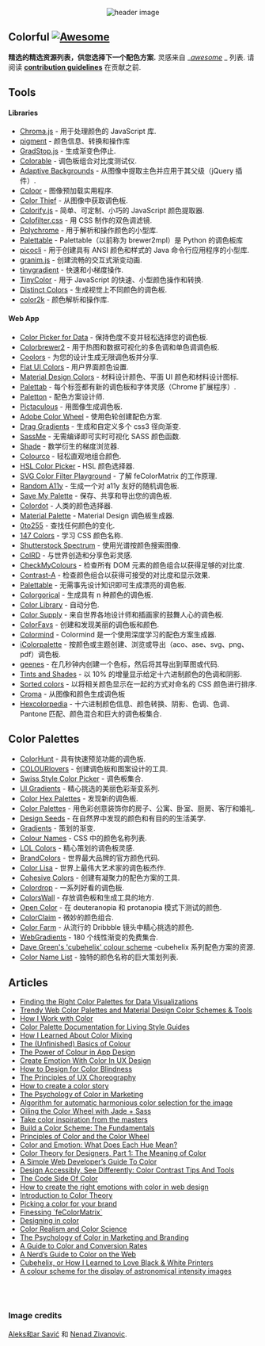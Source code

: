 <div class="github-widget" data-repo="Siddharth11/Colorful"></div>
<script async src="https://pagead2.googlesyndication.com/pagead/js/adsbygoogle.js"></script><ins class="adsbygoogle" style="display:block" data-ad-client="ca-pub-6890694312814945" data-ad-slot="5473692530" data-ad-format="auto"  data-full-width-responsive="true"></ins><script>(adsbygoogle = window.adsbygoogle || []).push({});</script>
<p align="center">
	<img src="https://raw.githubusercontent.com/Siddharth11/Colorful/master/color-palette.gif" alt="header image">
</p>

## Colorful [![Awesome](https://cdn.rawgit.com/sindresorhus/awesome/d7305f38d29fed78fa85652e3a63e154dd8e8829/media/badge.svg)](https://github.com/sindresorhus/awesome)
__精选的精选资源列表，供您选择下一个配色方案.__
灵感来自 __[awesome](https://github.com/sindresorhus/awesome)_ _ 列表. 请阅读 __[contribution guidelines](https://github.com/Siddharth11/Colorful/blob/master/contributing.md)__ 在贡献之前.


## Tools

#### Libraries
- [Chroma.js](http://gka.github.io/chroma.js/) - 用于处理颜色的 JavaScript 库.
- [pigment](https://github.com/satya164/pigment) - 颜色信息、转换和操作库
- [GradStop.js](https://github.com/Siddharth11/gradStop.js) - 生成渐变色停止.
- [Colorable](http://jxnblk.com/colorable/) - 调色板组合对比度测试仪.
- [Adaptive Backgrounds](https://briangonzalez.github.io/jquery.adaptive-backgrounds.js/) - 从图像中提取主色并应用于其父级（jQuery 插件）.
- [Coloor](https://github.com/krasimir/coloor) - 图像预加载实用程序.
- [Color Thief](https://github.com/lokesh/color-thief) - 从图像中获取调色板.
- [Colorify.js](https://github.com/LukyVj/Colorify.js) - 简单、可定制、小巧的 JavaScript 颜色提取器.
- [Colofilter.css](https://github.com/LukyVj/colofilter.css) - 用 CSS 制作的双色调滤镜.
- [Polychrome](https://github.com/cdonohue/polychrome) - 用于解析和操作颜色的小型库.
- [Palettable](https://github.com/jiffyclub/palettable) - Palettable（以前称为 brewer2mpl）是 Python 的调色板库
- [picocli](http://picocli.info/) - 用于创建具有 ANSI 颜色和样式的 Java 命令行应用程序的小型库.
- [granim.js](https://github.com/sarcadass/granim.js) - 创建流畅的交互式渐变动画.
- [tinygradient](https://github.com/mistic100/tinygradient) - 快速和小梯度操作.
- [TinyColor](https://github.com/bgrins/TinyColor) - 用于 JavaScript 的快速、小型颜色操作和转换.
- [Distinct Colors](https://github.com/internalfx/distinct-colors) - 生成视觉上不同颜色的调色板.
- [color2k](https://github.com/ricokahler/color2k) - 颜色解析和操作库.

#### Web App
- [Color Picker for Data](http://tristen.ca/hcl-picker/) - 保持色度不变并轻松选择您的调色板.
- [Colorbrewer2](http://colorbrewer2.org/) - 用于热图和数据可视化的多色调和单色调调色板.
- [Coolors](https://coolors.co/) - 为您的设计生成无限调色板并分享.
- [Flat UI Colors](http://flatuicolors.com/) - 用户界面颜色设置.
- [Material Design Colors](http://www.materialui.co/) - 材料设计颜色、平面 UI 颜色和材料设计图标.
- [Palettab](http://palettab.com/) - 每个标签都有新的调色板和字体灵感（Chrome 扩展程序）.
- [Paletton](http://paletton.com) - 配色方案设计师.
- [Pictaculous](http://www.pictaculous.com/) - 用图像生成调色板.
- [Adobe Color Wheel](https://color.adobe.com/) - 使用色轮创建配色方案.
- [Drag Gradients](http://elrumordelaluz.github.io/draGGradients/) - 生成和自定义多个 css3 径向渐变.
- [SassMe](https://github.com/jimniels/sassme) - 无需编译即可实时可视化 SASS 颜色函数.
- [Shade](http://jxnblk.com/shade/) - 数学衍生的梯度浏览器.
- [Colourco](http://www.colourco.de/) - 轻松直观地组合颜色.
- [HSL Color Picker](http://hslpicker.com/) - HSL 颜色选择器.
- [SVG Color Filter Playground](http://kazzkiq.github.io/svg-color-filter/) - 了解 feColorMatrix 的工作原理.
- [Random A11y](http://www.randoma11y.com) - 生成一个对 a11y 友好的随机调色板.
- [Save My Palette](http://savemypalette.com/) - 保存、共享和导出您的调色板.
- [Colordot](https://color.hailpixel.com) - 人类的颜色选择器.
- [Material Palette](http://www.materialpalette.com/) - Material Design 调色板生成器.
- [0to255](http://www.0to255.com/) - 查找任何颜色的变化.
- [147 Colors](http://147colors.com/) - 学习 CSS 颜色名称.
- [Shutterstock Spectrum](http://www.shutterstock.com/labs/spectrum/) - 使用光谱按颜色搜索图像.
- [ColRD](http://colrd.com/) - 与世界创造和分享色彩灵感.
- [CheckMyColours](http://www.checkmycolours.com/) - 检查所有 DOM 元素的颜色组合以获得足够的对比度.
- [Contrast-A](http://www.dasplankton.de/ContrastA/) - 检查颜色组合以获得可接受的对比度和显示效果.
- [Palettable](http://www.palettable.io/) - 无需事先设计知识即可生成漂亮的调色板.
- [Colorgorical](http://vrl.cs.brown.edu/color) - 生成具有 n 种颜色的调色板.
- [Color Library](http://colorlibrary.ch/) - 自动分色.
- [Color Supply](http://colorsupplyyy.com/app/) - 来自世界各地设计师和插画家的鼓舞人心的调色板.
- [ColorFavs](http://www.colorfavs.com/) - 创建和发现美丽的调色板和颜色.
- [Colormind](http://www.colormind.io/) - Colormind 是一个使用深度学习的配色方案生成器.
- [iColorpalette](https://icolorpalette.com) - 按颜色或主题创建、浏览或导出（aco、ase、svg、png、pdf）调色板.
- [geenes](https://geenes.app/) - 在几秒钟内创建一个色标，然后将其导出到草图或代码.
- [Tints and Shades](https://maketintsandshades.com/) - 以 10% 的增量显示给定十六进制颜色的色调和阴影.
- [Sorted colors](https://enes.in/sorted-colors/) - 以将相关颜色显示在一起的方式对命名的 CSS 颜色进行排序.
- [Croma](https://croma.app) - 从图像和颜色生成调色板
- [Hexcolorpedia](https://hexcolorpedia.com/) - 十六进制颜色信息、颜色转换、阴影、色调、色调、Pantone 匹配、颜色混合和巨大的调色板集合.

## Color Palettes
- [ColorHunt](http://colorhunt.co/) - 具有快速预览功能的调色板.
- [COLOURlovers](http://www.colourlovers.com/) - 创建调色板和图案设计的工具.
- [Swiss Style Color Picker](http://www.swisscolors.net/) - 调色板集合.
- [UI Gradients](http://uigradients.com/) - 精心挑选的美丽色彩渐变系列.
- [Color Hex Palettes](http://www.color-hex.com/color-palettes/) - 发现新的调色板.
- [Color Palettes](http://colorpalettes.net/) - 用色彩创意装饰你的房子、公寓、卧室、厨房、客厅和婚礼.
- [Design Seeds](http://www.design-seeds.com/) - 在自然界中发现的颜色和有目的的生活美学.
- [Gradients](http://thewebrocks.com/demos/gradientsio/v2.html) - 策划的渐变.
- [Colour Names](http://colours.neilorangepeel.com/) - CSS 中的颜色名称列表.
- [LOL Colors](http://www.lolcolors.com/palettes/popular) - 精心策划的调色板灵感.
- [BrandColors](http://brandcolors.net/) - 世界最大品牌的官方颜色代码.
- [Color Lisa](http://www.colorlisa.com/) - 世界上最伟大艺术家的调色板杰作.
- [Cohesive Colors](http://javier.xyz/cohesive-colors/) - 创建有凝聚力的配色方案的工具.
- [Colordrop](https://colordrop.io/) - 一系列好看的调色板.
- [ColorsWall](https://colorswall.com/) - 存放调色板和生成工具的地方.
- [Open Color](https://yeun.github.io/open-color/) - 在 deuteranopia 和 protanopia 模式下测试的颜色.
- [ColorClaim](http://www.vanschneider.com/colors) - 微妙的颜色组合.
- [Color Farm](http://color.farm/) - 从流行的 Dribbble 镜头中精心挑选的颜色.
- [WebGradients](https://webgradients.com/) - 180 个线性渐变的免费集合.
- [Dave Green's 'cubehelix' colour scheme](http://www.mrao.cam.ac.uk/~dag/CUBEHELIX/) -cubehelix 系列配色方案的资源.
- [Color Name List](https://github.com/meodai/color-names/) - 独特的颜色名称的巨大策划列表.

## Articles
- [Finding the Right Color Palettes for Data Visualizations](https://blog.graphiq.com/finding-the-right-color-palettes-for-data-visualizations-fcd4e707a283#.k1zjxtfet)
- [Trendy Web Color Palettes and Material Design Color Schemes & Tools](http://www.awwwards.com/trendy-web-color-palettes-and-material-design-color-schemes-tools.html?utm_source=Twitter&utm_medium=Social&utm_campaign=Twitter-Blog-Color&utm_content=Twitter)
- [How I Work with Color](https://medium.com/@JustinMezzell/how-i-work-with-color-8439c98ae5ed#.b99s3au3w)
- [Color Palette Documentation for Living Style Guides](https://medium.com/@jxnblk/color-palette-documentation-for-living-style-guides-d25d65aa20a5#.q0q6fb5qy)
- [How I Learned About Color Mixing](https://medium.com/@julialundman/my-experiences-in-learning-about-color-6de4ec274503#.m0t57e6ws)
- [The (Unfinished) Basics of Colour](https://medium.com/life-tips/the-unfinished-basics-of-colour-292858f62e62#.b1z1ejmsg)
- [The Power of Colour in App Design](https://medium.com/@nicknelo/why-use-colour-branding-in-apps-a95deba49dae#.pj3012j9x)
- [Create Emotion With Color In UX Design](https://uxplanet.org/create-emotion-with-color-in-ux-design-446a3766b085#.g6o0xsyfd)
- [How to Design for Color Blindness](https://medium.com/@usabilla/how-to-design-for-color-blindness-62d4d8ae9f6a#.uujosqblu)
- [The Principles of UX Choreography](https://medium.com/@becca_u/the-principles-of-ux-choreography-69c91c2cbc2a#.henp1zpjb)
- [How to create a color story](https://medium.com/design-story/how-to-create-a-color-story-aa75a62bf953#.pclx97jsf)
- [The Psychology of Color in Marketing](https://www.helpscout.net/blog/psychology-of-color/)
- [Algorithm for automatic harmonious color selection for the image](https://uxplanet.org/algorithm-for-automatic-harmonious-color-selection-for-the-image-fc26dde69ca1#.5luiehaag)
- [Oiling the Color Wheel with Jade + Sass](https://journal.helabs.com/oiling-the-color-wheel-with-jade-sass-5688ceada87c#.frc7e0rj5)
- [Take color inspiration from the masters](https://medium.com/@WebdesignerDepot/take-color-inspiration-from-the-masters-e9c2bcf1c8e2#.bhc22yxap)
- [Build a Color Scheme: The Fundamentals](http://tympanus.net/codrops/2012/09/17/build-a-color-scheme-the-fundamentals/)
- [Principles of Color and the Color Wheel](http://tympanus.net/codrops/2012/02/28/principles-of-color-and-the-color-wheel/)
- [Color and Emotion: What Does Each Hue Mean?](http://tympanus.net/codrops/2012/04/03/color-and-emotion-what-does-each-hue-mean/)
- [Color Theory for Designers, Part 1: The Meaning of Color](https://www.smashingmagazine.com/2010/01/color-theory-for-designers-part-1-the-meaning-of-color/)
- [A Simple Web Developer’s Guide To Color](https://www.smashingmagazine.com/2016/04/web-developer-guide-color/)
- [Design Accessibly, See Differently: Color Contrast Tips And Tools](https://www.smashingmagazine.com/2014/10/color-contrast-tips-and-tools-for-accessibility/)
- [The Code Side Of Color](https://www.smashingmagazine.com/2012/10/the-code-side-of-color/)
- [How to create the right emotions with color in web design](http://thenextweb.com/dd/2015/04/07/how-to-create-the-right-emotions-with-color-in-web-design/)
- [Introduction to Color Theory](http://www.tigercolor.com/color-lab/color-theory/color-theory-intro.htm)
- [Picking a color for your brand](http://focuslabllc.com/digest/picking-a-color-for-your-brand)
- [Finessing \`feColorMatrix\`](http://alistapart.com/article/finessing-fecolormatrix)
- [Designing in color](https://medium.freecodecamp.com/designing-in-color-abd358660a7b)
- [Color Realism and Color Science](http://web.mit.edu/abyrne/www/ColorRealism.html)
- [The Psychology of Color in Marketing and Branding](https://medium.com/swlh/the-psychology-of-color-in-marketing-and-branding-ebb2320a2b0)
- [A Guide to Color and Conversion Rates](https://uxplanet.org/a-guide-to-color-and-conversion-rates-f3a28e8e32bb)
- [A Nerd’s Guide to Color on the Web](https://css-tricks.com/nerds-guide-color-web/)
- [Cubehelix, or How I Learned to Love Black & White Printers](http://www.ifweassume.com/2013/05/cubehelix-or-how-i-learned-to-love.html)
- [A colour scheme for the display of astronomical intensity images](http://adsabs.harvard.edu/abs/2011BASI...39..289G)

<br>
<br>

### Image credits
[Aleks和ar Savić](https://dribbble.com/almigor) 和 [Nenad Zivanovic](https://dribbble.com/nenadzivanovic).
